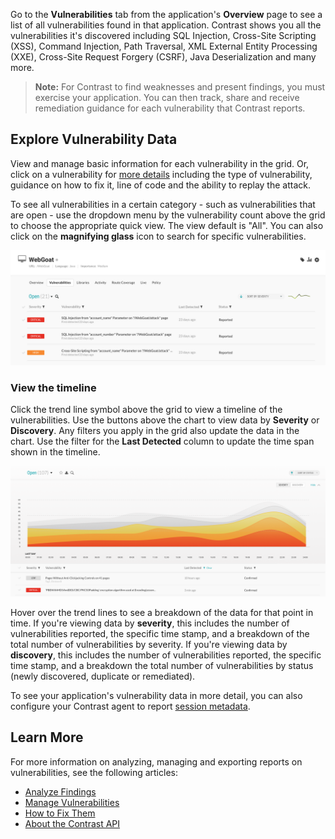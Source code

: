 <!--
title: "Discover Vulnerabilities"
description: "Overview of discovering vulnerabilities"
tags: "user applications discover vulnerabilities quick start guide"
-->

 
Go to the **Vulnerabilities** tab from the application's **Overview** page to see a list of all vulnerabilities found in that application. Contrast shows you all the vulnerabilities it's discovered including SQL Injection, Cross-Site Scripting (XSS), Command Injection, Path Traversal, XML External Entity Processing (XXE), Cross-Site Request Forgery (CSRF), Java Deserialization and many more. 

> **Note:** For Contrast to find weaknesses and present findings, you must exercise your application. You can then track, share and receive remediation guidance for each vulnerability that Contrast reports. 

## Explore Vulnerability Data

View and manage basic information for each vulnerability in the grid. Or, click on a vulnerability for [more details](user-vulns.html#discover-vulns) including the type of vulnerability, guidance on how to fix it, line of code and the ability to replay the attack. 

To see all vulnerabilities in a certain category - such as vulnerabilities that are open - use the dropdown menu by the vulnerability count above the grid to choose the appropriate quick view. The view default is "All". You can also click on the **magnifying glass** icon to search for specific vulnerabilities. 

<a href="assets/images/Application-vulns-grid.png" rel="lightbox" title="Click on the trend line to see a timeline of the vulnerabilities in your application"><img class="thumbnail" src="assets/images/Application-vulns-grid.png"/></a>

### View the timeline

Click the trend line symbol above the grid to view a timeline of the vulnerabilities. Use the buttons above the chart to view data by **Severity** or **Discovery**. Any filters you apply in the grid also update the data in the chart. Use the filter for the **Last Detected** column to update the time span shown in the timeline. 

<a href="assets/images/Application-vulns-tab.png" rel="lightbox" title="View vulnerabilities found in your application by severity"><img class="thumbnail" src="assets/images/Application-vulns-tab.png"/></a>

Hover over the trend lines to see a breakdown of the data for that point in time. If you're viewing data by **severity**, this includes the number of vulnerabilities reported, the specific time stamp, and a breakdown of the total number of vulnerabilities by severity. If you're viewing data by **discovery**, this includes the number of vulnerabilities reported, the specific time stamp, and a breakdown the total number of vulnerabilities by status (newly discovered, duplicate or remediated). 

To see your application's vulnerability data in more detail, you can also configure your Contrast agent to report [session metadata](user-vulnerableapps.html#session). 

## Learn More 

For more information on analyzing, managing and exporting reports on vulnerabilities, see the following articles: 

* [Analyze Findings](user-vulns.html#analyze)
* [Manage Vulnerabilities](user-vulns.html#manage-vuln)
* [How to Fix Them](user-vulns.html#remediate)
* [About the Contrast API](tools-about.html#api-about)
